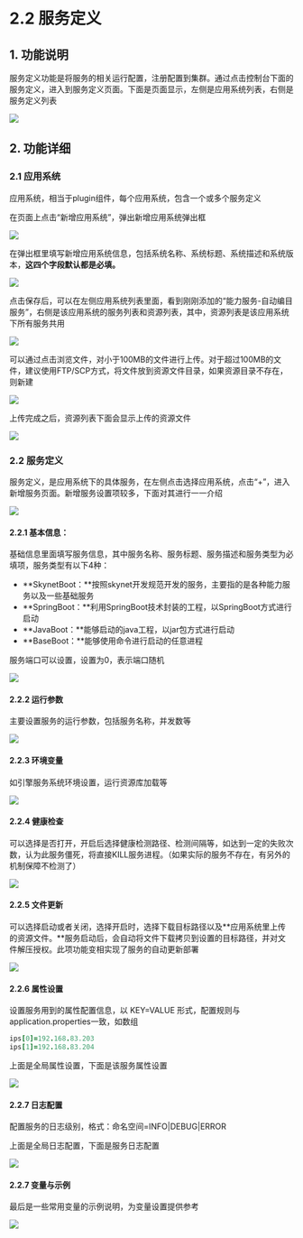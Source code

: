 # 2.2 服务定义

## 1. 功能说明

服务定义功能是将服务的相关运行配置，注册配置到集群。通过点击控制台下面的服务定义，进入到服务定义页面。下面是页面显示，左侧是应用系统列表，右侧是服务定义列表

![](../.gitbook/assets/image%20%2863%29.png)

## 2. 功能详细

### 2.1 应用系统

应用系统，相当于plugin组件，每个应用系统，包含一个或多个服务定义

在页面上点击“新增应用系统”，弹出新增应用系统弹出框

![](../.gitbook/assets/image%20%2812%29.png)

在弹出框里填写新增应用系统信息，包括系统名称、系统标题、系统描述和系统版本，**这四个字段默认都是必填。**

![](../.gitbook/assets/image%20%2841%29.png)

点击保存后，可以在左侧应用系统列表里面，看到刚刚添加的“能力服务-自动编目服务”，右侧是该应用系统的服务列表和资源列表，其中，资源列表是该应用系统下所有服务共用

![](../.gitbook/assets/image%20%2844%29.png)

可以通过点击浏览文件，对小于100MB的文件进行上传。对于超过100MB的文件，建议使用FTP/SCP方式，将文件放到资源文件目录，如果资源目录不存在，则新建

![](../.gitbook/assets/image%20%2849%29.png)

上传完成之后，资源列表下面会显示上传的资源文件

![](../.gitbook/assets/image%20%2859%29.png)

### 2.2 服务定义

服务定义，是应用系统下的具体服务，在左侧点击选择应用系统，点击“+”，进入新增服务页面。新增服务设置项较多，下面对其进行一一介绍

![](../.gitbook/assets/image%20%2871%29.png)

#### 2.2.1 基本信息：

基础信息里面填写服务信息，其中服务名称、服务标题、服务描述和服务类型为必填项，服务类型有以下4种：

* **SkynetBoot：**按照skynet开发规范开发的服务，主要指的是各种能力服务以及一些基础服务
* **SpringBoot：**利用SpringBoot技术封装的工程，以SpringBoot方式进行启动
* **JavaBoot：**能够启动的java工程，以jar包方式进行启动
* **BaseBoot：**能够使用命令进行启动的任意进程

服务端口可以设置，设置为0，表示端口随机

![](../.gitbook/assets/image%20%2856%29.png)

#### **2.2.2 运行参数**

主要设置服务的运行参数，包括服务名称，并发数等

![](../.gitbook/assets/image%20%2878%29.png)

#### **2.2.3 环境变量**

如引擎服务系统环境设置，运行资源库加载等

![](../.gitbook/assets/image%20%2843%29.png)

#### **2.2.4 健康检查**

可以选择是否打开，开启后选择健康检测路径、检测间隔等，如达到一定的失败次数，认为此服务僵死，将直接KILL服务进程。（如果实际的服务不存在，有另外的机制保障不检测了）

![](../.gitbook/assets/image%20%2881%29.png)

#### **2.2.5 文件更新**

可以选择启动或者关闭，选择开启时，选择下载目标路径以及**应用系统里上传的资源文件。**服务启动后，会自动将文件下载拷贝到设置的目标路径，并对文件解压授权。此项功能变相实现了服务的自动更新部署

![](../.gitbook/assets/image%20%2872%29.png)

#### 2.2.6 属性设置

设置服务用到的属性配置信息，以 KEY=VALUE 形式，配置规则与application.properties一致，如数组

```coffeescript
ips[0]=192.168.83.203
ips[1]=192.168.83.204
```

上面是全局属性设置，下面是该服务属性设置

![](../.gitbook/assets/image%20%282%29.png)

#### **2.2.7 日志配置**

配置服务的日志级别，格式：命名空间=INFO\|DEBUG\|ERROR

上面是全局日志配置，下面是服务日志配置

![](../.gitbook/assets/image%20%2851%29.png)

#### **2.2.7 变量与示例**

最后是一些常用变量的示例说明，为变量设置提供参考

![](../.gitbook/assets/image%20%2885%29.png)

